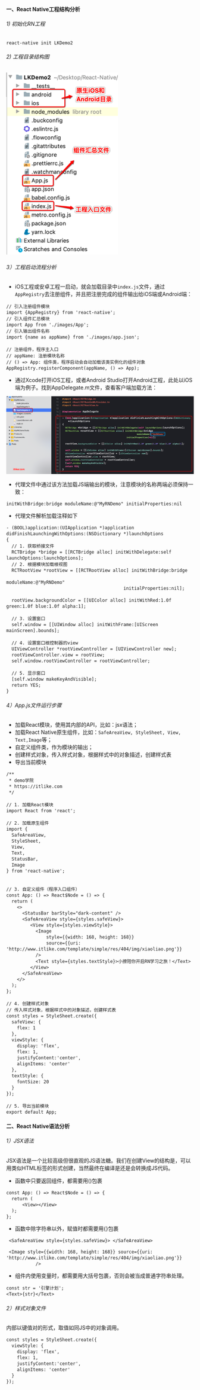 #### 一、React Native工程结构分析

###### 1) 初始化RN工程
```
react-native init LKDemo2
```


###### 2) 工程目录结构图

![工程目录结构图](./images/img16.png)



###### 3）工程启动流程分析

- iOS工程或安卓工程一启动，就会加载目录中```index.js```文件，通过```AppRegistry```去注册组件，并且把注册完成的组件输出给iOS端或Android端：

```
// 引入注册组件模块
import {AppRegistry} from 'react-native';
// 引入组件汇总模块
import App from './images/App';
// 引入输出组件名称
import {name as appName} from './images/app.json';

// 注册组件，程序主入口
// appName: 注册模块名称
// () => App: 组件类，程序启动会自动加载该类实例化的组件对象
AppRegistry.registerComponent(appName, () => App);
```

- 通过Xcode打开iOS工程，或者Android Studio打开Android工程，此处以iOS端为例子。找到AppDelegate.m文件，查看客户端加载方法：

![AppDelegate.m](./images/img17.png)

- 代理文件中通过该方法加载JS端输出的模块，注意模块的名称两端必须保持一致：
```
initWithBridge:bridge moduleName:@"MyRNDemo" initialProperties:nil
```

- 代理文件解析加载注释如下

```
- (BOOL)application:(UIApplication *)application didFinishLaunchingWithOptions:(NSDictionary *)launchOptions
{
  // 1. 获取桥接文件
  RCTBridge *bridge = [[RCTBridge alloc] initWithDelegate:self launchOptions:launchOptions];
  // 2. 根据模块加载根视图
  RCTRootView *rootView = [[RCTRootView alloc] initWithBridge:bridge
                                                   moduleName:@"MyRNDemo"
                                            initialProperties:nil];

  rootView.backgroundColor = [[UIColor alloc] initWithRed:1.0f green:1.0f blue:1.0f alpha:1];

  // 3. 设置窗口
  self.window = [[UIWindow alloc] initWithFrame:[UIScreen mainScreen].bounds];
  
  // 4. 设置窗口根控制器的view
  UIViewController *rootViewController = [UIViewController new];
  rootViewController.view = rootView;
  self.window.rootViewController = rootViewController;
  
  // 5. 显示窗口
  [self.window makeKeyAndVisible];
  return YES;
}
```



###### 4）App.js文件运行步骤

-  加载React模块，使用其内部的API，比如：jsx语法；
-  加载React Native原生组件，比如：`SafeAreaView, StyleSheet, View, Text,Image`等；
- 自定义组件类，作为模块的输出；
- 创建样式对象，传入样式对象，根据样式中的对象描述，创建样式表
- 导出当前模块
```
/**
 * demo学院
 * https://itlike.com
 */

// 1. 加载React模块
import React from 'react';

// 2. 加载原生组件
import {
  SafeAreaView,
  StyleSheet,
  View,
  Text,
  StatusBar,
  Image
} from 'react-native';


// 3. 自定义组件（程序入口组件）
const App: () => React$Node = () => {
  return (
    <>
      <StatusBar barStyle="dark-content" />
      <SafeAreaView style={styles.safeView}>
         <View style={styles.viewStyle}>
           <Image
               style={{width: 168, height: 168}}
               source={{uri: 'http://www.itlike.com/template/simple/res/404/img/xiaoliao.png'}}
           />
           <Text style={styles.textStyle}>小撩陪你开启RN学习之旅！</Text>
         </View>
      </SafeAreaView>
    </>
  );
};

// 4. 创建样式对象
// 传入样式对象，根据样式中的对象描述，创建样式表
const styles = StyleSheet.create({
  safeView: {
    flex: 1
  },
  viewStyle: {
    display: 'flex',
    flex: 1,
    justifyContent:'center',
    alignItems: 'center'
  },
  textStyle: {
    fontSize: 20
  }
});

// 5. 导出当前模块
export default App;
```



#### 二、React Native语法分析

###### 1）JSX语法
JSX语法是一个比较高级但很直观的JS语法糖。我们在创建View的结构是，可以用类似HTML标签的形式创建，当然最终在编译是还是会转换成JS代码。
- 函数中只要返回组件，都需要用()包裹
```
const App: () => React$Node = () => {
  return (
      <View></View>
  );
};
```
- 函数中除字符串以外，赋值时都需要用{}包裹
```
 <SafeAreaView style={styles.safeView}> </SafeAreaView>
```
```
 <Image style={{width: 168, height: 168}} source={{uri: 'http://www.itlike.com/template/simple/res/404/img/xiaoliao.png'}}
           />
```
- 组件内使用变量时，都需要用大括号包裹，否则会被当成普通字符串处理。
```
const str = '引擎计划';
<Text>{str}</Text>
```
###### 2）样式对象文件
内部以键值对的形式，取值如同JS中的对象调用。
```
const styles = StyleSheet.create({
  viewStyle: {
    display: 'flex',
    flex: 1,
    justifyContent:'center',
    alignItems: 'center'
  }
});
```